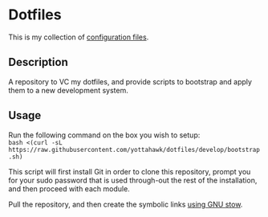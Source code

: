 Dotfiles
========

This is my collection of [configuration files](http://dotfiles.github.io/).

Description
-----
A repository to VC my dotfiles, and provide scripts to bootstrap and apply them to a new development system.

Usage
-----
Run the following command on the box you wish to setup:  
`bash <(curl -sL https://raw.githubusercontent.com/yottahawk/dotfiles/develop/bootstrap.sh)`
  
This script will first install Git in order to clone this repository, prompt you for your sudo password that is used through-out the rest of the installation, and then proceed with each module.

Pull the repository, and then create the symbolic links [using GNU
stow](https://alexpearce.me/2016/02/managing-dotfiles-with-stow/).
